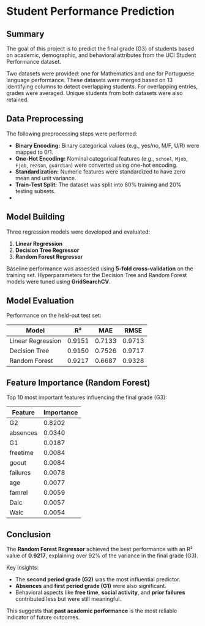 # Student Performance Prediction

## Summary

The goal of this project is to predict the final grade (G3) of students based on academic, demographic, and behavioral attributes from the UCI Student Performance dataset.

Two datasets were provided: one for Mathematics and one for Portuguese language performance. These datasets were merged based on 13 identifying columns to detect overlapping students. For overlapping entries, grades were averaged. Unique students from both datasets were also retained.

## Data Preprocessing

The following preprocessing steps were performed:

* **Binary Encoding:** Binary categorical values (e.g., yes/no, M/F, U/R) were mapped to 0/1.
* **One-Hot Encoding:** Nominal categorical features (e.g., `school`, `Mjob`, `Fjob`, `reason`, `guardian`) were converted using one-hot encoding.
* **Standardization:** Numeric features were standardized to have zero mean and unit variance.
* **Train-Test Split:** The dataset was split into 80% training and 20% testing subsets.
* 
## Model Building

Three regression models were developed and evaluated:

1. **Linear Regression**
2. **Decision Tree Regressor**
3. **Random Forest Regressor**

Baseline performance was assessed using **5-fold cross-validation** on the training set. Hyperparameters for the Decision Tree and Random Forest models were tuned using **GridSearchCV**.

## Model Evaluation

Performance on the held-out test set:

| Model             | R²     | MAE    | RMSE   |
| ----------------- | ------ | ------ | ------ |
| Linear Regression | 0.9151 | 0.7133 | 0.9713 |
| Decision Tree     | 0.9150 | 0.7526 | 0.9717 |
| Random Forest     | 0.9217 | 0.6687 | 0.9328 |

## Feature Importance (Random Forest)

Top 10 most important features influencing the final grade (G3):

| Feature  | Importance |
| -------- | ---------- |
| G2       | 0.8202     |
| absences | 0.0340     |
| G1       | 0.0187     |
| freetime | 0.0084     |
| goout    | 0.0084     |
| failures | 0.0078     |
| age      | 0.0077     |
| famrel   | 0.0059     |
| Dalc     | 0.0057     |
| Walc     | 0.0054     |


## Conclusion

The **Random Forest Regressor** achieved the best performance with an R² value of **0.9217**, explaining over 92% of the variance in the final grade (G3).

Key insights:

* The **second period grade (G2)** was the most influential predictor.
* **Absences** and **first period grade (G1)** were also significant.
* Behavioral aspects like **free time**, **social activity**, and **prior failures** contributed less but were still meaningful.

This suggests that **past academic performance** is the most reliable indicator of future outcomes.

